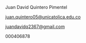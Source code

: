 Juan David Quintero Pimentel

juan.quintero05@unicatolica.edu.co

juandavidq2367@gmail.com

000406878
